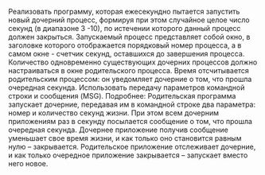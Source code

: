 Реализовать программу, которая ежесекундно пытается запустить новый дочерний процесс, формируя при этом случайное целое число секунд (в диапазоне 3 -10), по истечении которого данный процесс должен закрыться. Запускаемый процесс представляет собой окно, в заголовке которого отображается порядковый номер процесса, а в самом окне - счетчик секунд, оставшихся до завершения процесса. Количество одновременно существующих дочерних процессов должно настраиваться в окне родительского процесса. Время отсчитывается родительским процессом: он уведомляет дочерние о том, что прошла очередная секунда. Использовать передачу параметров командной строки и сообщения (MSG). 
Подробнее: Родительская программа запускает дочерние, передавая им в командной строке два параметра: номер и количество секунд жизни. При этом всем дочерним приложениям раз в секунду посылается сообщение о том, что прошла очередная секунда. Дочернее приложение получив сообщение уменьшает свое время жизни, и как только оно становится равным нулю – закрывается. Родительское приложение отслеживает дочерние, и как только очередное приложение закрывается – запускает вместо него новое.
